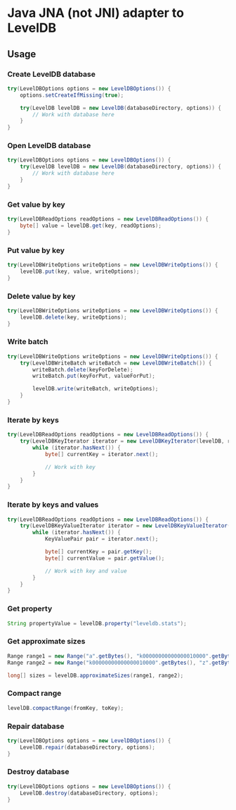# Java JNA (not JNI) adapter to LevelDB

## Usage

### Create LevelDB database

```java
try(LevelDBOptions options = new LevelDBOptions()) {
    options.setCreateIfMissing(true);

    try(LevelDB levelDB = new LevelDB(databaseDirectory, options)) {
        // Work with database here
    }
}

```

### Open LevelDB database

```java
try(LevelDBOptions options = new LevelDBOptions()) {
    try(LevelDB levelDB = new LevelDB(databaseDirectory, options)) {
        // Work with database here
    }
}

```

### Get value by key

```java
try(LevelDBReadOptions readOptions = new LevelDBReadOptions()) {
    byte[] value = levelDB.get(key, readOptions);
}
```

### Put value by key

```java
try(LevelDBWriteOptions writeOptions = new LevelDBWriteOptions()) {
    levelDB.put(key, value, writeOptions);
}
```

### Delete value by key

```java
try(LevelDBWriteOptions writeOptions = new LevelDBWriteOptions()) {
    levelDB.delete(key, writeOptions);
}
```

### Write batch

```java
try(LevelDBWriteOptions writeOptions = new LevelDBWriteOptions()) {
    try(LevelDBWriteBatch writeBatch = new LevelDBWriteBatch()) {
        writeBatch.delete(keyForDelete);
        writeBatch.put(keyForPut, valueForPut);

        levelDB.write(writeBatch, writeOptions);
    }
}
```

### Iterate by keys

```java
try(LevelDBReadOptions readOptions = new LevelDBReadOptions()) {
    try(LevelDBKeyIterator iterator = new LevelDBKeyIterator(levelDB, readOptions)) {
        while (iterator.hasNext()) {
            byte[] currentKey = iterator.next();

            // Work with key
        }
    }
}
```

### Iterate by keys and values

```java
try(LevelDBReadOptions readOptions = new LevelDBReadOptions()) {
    try(LevelDBKeyValueIterator iterator = new LevelDBKeyValueIterator(levelDB, readOptions)) {
        while (iterator.hasNext()) {
            KeyValuePair pair = iterator.next();

            byte[] currentKey = pair.getKey();
            byte[] currentValue = pair.getValue();

            // Work with key and value
        }
    }
}
```

### Get property

```java
String propertyValue = levelDB.property("leveldb.stats");
```

### Get approximate sizes

```java
Range range1 = new Range("a".getBytes(), "k00000000000000010000".getBytes());
Range range2 = new Range("k00000000000000010000".getBytes(), "z".getBytes());

long[] sizes = levelDB.approximateSizes(range1, range2);
```

### Compact range

```java
levelDB.compactRange(fromKey, toKey);
```

### Repair database

```java
try(LevelDBOptions options = new LevelDBOptions()) {
    LevelDB.repair(databaseDirectory, options);
}
```

### Destroy database

```java
try(LevelDBOptions options = new LevelDBOptions()) {
    LevelDB.destroy(databaseDirectory, options);
}
```
